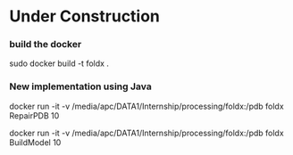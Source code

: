 # Under Construction


### build the docker 
sudo docker build -t foldx .


### New implementation using Java 


docker run -it -v /media/apc/DATA1/Internship/processing/foldx:/pdb foldx RepairPDB 10

docker run -it -v /media/apc/DATA1/Internship/processing/foldx:/pdb foldx BuildModel 10













